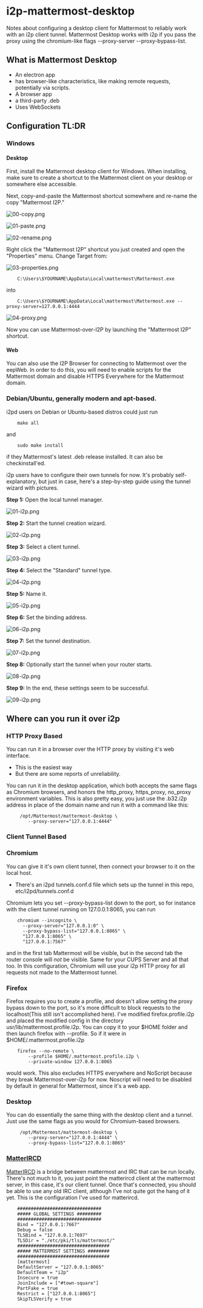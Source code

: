 # i2p-mattermost-desktop

Notes about configuring a desktop client for Mattermost to reliably work with an
i2p client tunnel. Mattermost Desktop works with i2p if you pass the proxy using
the chromium-like flags --proxy-server --proxy-bypass-list.

## What is Mattermost Desktop

 * An electron app
 * has browser-like characteristics, like making remote requests, potentially
   via scripts.
 * A browser app
 * a third-party .deb
 * Uses WebSockets

## Configuration TL:DR

### Windows

#### Desktop

First, install the Mattermost desktop client for Windows. When installing, make
sure to create a shortcut to the Mattermost client on your desktop or somewhere
else accessible.

Next, copy-and-paste the Mattermost shortcut somewhere and re-name the copy
"Mattermost I2P."

![00-copy.png](/usr/share/doc/assets/00-copy.png)

![01-paste.png](/usr/share/doc/assets/01-paste.png)

![02-rename.png](/usr/share/doc/assets/02-rename.png)

Right click the "Mattermost I2P" shortcut you just created and open the
"Properties" menu. Change Target from:

![03-properties.png](/usr/share/doc/assets/03-properties.png)

        C:\Users\$YOURNAME\AppData\Local\mattermost\Mattermost.exe

into

        C:\Users\$YOURNAME\AppData\Local\mattermost\Mattermost.exe --proxy-server=127.0.0.1:4444

![04-proxy.png](/usr/share/doc/assets/04-proxy.png)

Now you can use Mattermost-over-I2P by launching the "Mattermost I2P" shortcut.

#### Web

You can also use the I2P Browser for connecting to Mattermost over the eepWeb.
In order to do this, you will need to enable scripts for the Mattermost domain
and disable HTTPS Everywhere for the Mattermost domain.

### Debian/Ubuntu, generally modern and apt-based.

i2pd users on Debian or Ubuntu-based distros could just run

        make all

and

        sudo make install

if they Mattermost's latest .deb release installed. It can also be
checkinstall'ed.

i2p users have to configure their own tunnels for now. It's probably
self-explanatory, but just in case, here's a step-by-step guide using the tunnel
wizard with pictures.

**Step 1:** Open the local tunnel manager.

![01-i2p.png](/usr/share/doc/assets/01-i2p.png)

**Step 2:** Start the tunnel creation wizard.

![02-i2p.png](/usr/share/doc/assets/02-i2p.png)

**Step 3:** Select a client tunnel.

![03-i2p.png](/usr/share/doc/assets/03-i2p.png)

**Step 4:** Select the "Standard" tunnel type.

![04-i2p.png](/usr/share/doc/assets/04-i2p.png)

**Step 5:** Name it.

![05-i2p.png](/usr/share/doc/assets/05-i2p.png)

**Step 6:** Set the binding address.

![06-i2p.png](/usr/share/doc/assets/06-i2p.png)

**Step 7:** Set the tunnel destination.

![07-i2p.png](/usr/share/doc/assets/07-i2p.png)

**Step 8:** Optionally start the tunnel when your router starts.

![08-i2p.png](/usr/share/doc/assets/08-i2p.png)

**Step 9:** In the end, these settings seem to be successful.

![09-i2p.png](/usr/share/doc/assets/09-i2p.png)

## Where can you run it over i2p

### HTTP Proxy Based

You can run it in a browser over the HTTP proxy by visiting it's web interface.

  * This is the easiest way
  * But there are some reports of unreliability.

You can run it in the desktop application, which both accepts the same flags as
Chromium browsers, and honors the http\_proxy, https\_proxy, no\_proxy
environment variables. This is also pretty easy, you just use the .b32.i2p
address in place of the domain name and run it with a command like this:

         /opt/Mattermost/mattermost-desktop \
            --proxy-server="127.0.0.1:4444"

### Client Tunnel Based

### Chromium

You can give it it's own client tunnel, then connect your browser to it on the
local host.

  * There's an i2pd tunnels.conf.d file which sets up the tunnel in this repo,
    etc/i2pd/tunnels.conf.d

Chromium lets you set --proxy-bypass-list down to the port, so for instance
with the client tunnel running on 127.0.0.1:8065, you can run

        chromium --incognito \
          --proxy-server="127.0.0.1:0" \
          --proxy-bypass-list="127.0.0.1:8065" \
          "127.0.0.1:8065" \
          "127.0.0.1:7567"

and in the first tab Mattermost will be visible, but in the second tab the
router console will *not* be visible. Same for your CUPS Server and all that
too. In this configuration, Chromium will use your i2p HTTP proxy for all
requests not made to the Mattermost tunnel.

### Firefox

Firefox requires you to create a profile, and doesn't allow setting the proxy
bypass down to the port, so it's more difficult to block requests to the
localhost(This still isn't accomplished here). I've modified firefox.profile.i2p
and placed the modified config in the directory usr/lib/mattermost.profile.i2p.
You can copy it to your $HOME folder and then launch firefox with --profile. So
if it were in $HOME/.mattermost.profile.i2p

        firefox --no-remote \
            --profile $HOME/.mattermost.profile.i2p \
            --private-window 127.0.0.1:8065

would work. This also excludes HTTPS everywhere and NoScript because they break
Mattermost-over-i2p for now. Noscript will need to be disabled by default in
general for Mattermost, since it's a web app.

### Desktop

You can do essentially the same thing with the desktop client and a tunnel. Just
use the same flags as you would for Chromium-based browsers.

         /opt/Mattermost/mattermost-desktop \
            --proxy-server="127.0.0.1:4444" \
            --proxy-bypass-list="127.0.0.1:8065"

### [MatterIRCD](https://github.com/42wim/matterircd)

[MatterIRCD](https://github.com/42wim/matterircd) is a bridge between mattermost
and IRC that can be run locally. There's not much to it, you just point the
matterircd client at the mattermost server, in this case, it's our client
tunnel. Once that's connected, you should be able to use any old IRC client,
although I've not quite got the hang of it yet. This is the configuration I've
used for matterircd.

        ###############################
        ##### GLOBAL SETTINGS #########
        ###############################
        Bind = "127.0.0.1:7667"
        Debug = false
        TLSBind = "127.0.0.1:7697"
        TLSDir = "./etc/pki/tls/mattermost/"
        ##################################
        ##### MATTERMOST SETTINGS ########
        ##################################
        [mattermost]
        DefaultServer = "127.0.0.1:8065"
        DefaultTeam = "i2p"
        Insecure = true
        JoinInclude = ["#town-square"]
        PartFake = true
        Restrict = ["127.0.0.1:8065"]
        SkipTLSVerify = true
